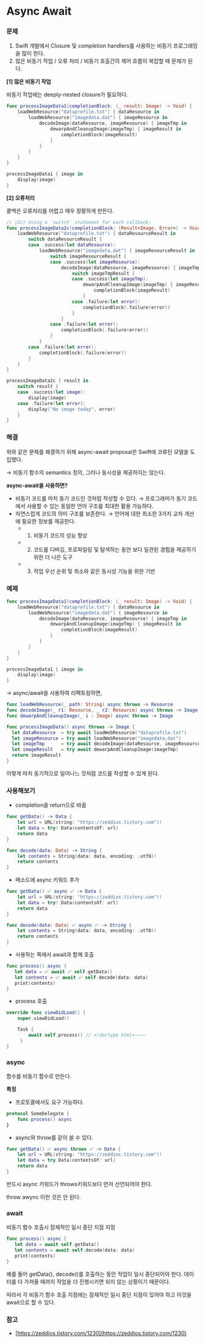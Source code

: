 # Async Await

### 문제

1. Swift 개발에서 Closure 및 completion handlers를 사용하는 비동기 프로그래밍을 많이 한다.
2. 많은 비동기 작업 / 오류 처리 /  비동기 호출간의 제어 흐름이 복잡할 때 문제가 된다.

**[1] 많은 비동기 작업**

비동기 작업에는 deeply-nested closure가 필요하다.

```swift
func processImageData1(completionBlock: (_ result: Image) -> Void) {
    loadWebResource("dataprofile.txt") { dataResource in
        loadWebResource("imagedata.dat") { imageResource in
            decodeImage(dataResource, imageResource) { imageTmp in
                dewarpAndCleanupImage(imageTmp) { imageResult in
                    completionBlock(imageResult)
                }
            }
        }
    }
}

processImageData1 { image in
    display(image)
}
```

**[2] 오류처리**

콜백은 오류처리를 어렵고 매우 장황하게 만든다.

```swift
// (2c) Using a `switch` statement for each callback:
func processImageData2c(completionBlock: (Result<Image, Error>) -> Void) {
    loadWebResource("dataprofile.txt") { dataResourceResult in
        switch dataResourceResult {
        case .success(let dataResource):
            loadWebResource("imagedata.dat") { imageResourceResult in
                switch imageResourceResult {
                case .success(let imageResource):
                    decodeImage(dataResource, imageResource) { imageTmpResult in
                        switch imageTmpResult {
                        case .success(let imageTmp):
                            dewarpAndCleanupImage(imageTmp) { imageResult in
                                completionBlock(imageResult)
                            }
                        case .failure(let error):
                            completionBlock(.failure(error))
                        }
                    }
                case .failure(let error):
                    completionBlock(.failure(error))
                }
            }
        case .failure(let error):
            completionBlock(.failure(error))
        }
    }
}

processImageData2c { result in
    switch result {
    case .success(let image):
        display(image)
    case .failure(let error):
        display("No image today", error)
    }
}
```

### 해결

위와 같은 문제를 해결하기 위해 async-await proposal은 Swift에 코류틴 모델을 도입했다.

→ 비동기 함수의 semantics 정의, 그러나 동시성을 제공하지는 않는다.

**async-await을 사용하면?**

- 비동기 코드를 마치 동기 코드인 것처럼 작성할 수 있다. → 프로그래머가 동기 코드에서 사용할 수 있는 동일한 언어 구조를 최대한 활용 가능하다.
- 자연스럽게 코드의 의미 구조를 보존한다. → 언어에 대한 최소한 3가지 교차 개선에 필요한 정보를 제공한다.
    - 1) 비동기 코드의 성능 향상
    - 2) 코드를 디버깅, 프로파일링 및 탐색하는 동안 보다 일관된 경험을 제공하기 위한 더 나은 도구
    - 3) 작업 우선 순위 및 취소와 같은 동시성 기능을 위한 기반

### 예제

```swift
func processImageData1(completionBlock: (_ result: Image) -> Void) {
    loadWebResource("dataprofile.txt") { dataResource in
        loadWebResource("imagedata.dat") { imageResource in
            decodeImage(dataResource, imageResource) { imageTmp in
                dewarpAndCleanupImage(imageTmp) { imageResult in
                    completionBlock(imageResult)
                }
            }
        }
    }
}

processImageData1 { image in
    display(image)
}
```

→ async/await을 사용하여 리팩토링하면,

```swift
func loadWebResource(_ path: String) async throws -> Resource
func decodeImage(_ r1: Resource, _ r2: Resource) async throws -> Image
func dewarpAndCleanupImage(_ i : Image) async throws -> Image

func processImageData() async throws -> Image {
  let dataResource  = try await loadWebResource("dataprofile.txt")
  let imageResource = try await loadWebResource("imagedata.dat")
  let imageTmp      = try await decodeImage(dataResource, imageResource)
  let imageResult   = try await dewarpAndCleanupImage(imageTmp)
  return imageResult
}
```

이렇게 마치 동기적으로 일어나느 것처럼 코드를 작성할 수 있게 된다.

### 사용해보기

- completion을 return으로 바꿈

```swift
func getData() -> Data {
    let url = URL(string: "https://zeddios.tistory.com")!
    let data = try! Data(contentsOf: url)
    return data
}

func decode(data: Data) -> String {
    let contents = String(data: data, encoding: .utf8)!
    return contents
}
```

- 메소드에 async 키워드 추가

```swift
func getData() ✅ async ✅ -> Data {
    let url = URL(string: "https://zeddios.tistory.com")!
    let data = try! Data(contentsOf: url)
    return data
}

func decode(data: Data) ✅ async ✅ -> String {
    let contents = String(data: data, encoding: .utf8)!
    return contents
}
```

- 사용하는 쪽에서 await과 함께 호출

```swift
func process() async {
   let data = ✅ await ✅ self.getData()
   let contents = ✅ await ✅ self.decode(data: data)
   print(contents)
}
```

- process 호출

```swift
override func viewDidLoad() {
    super.viewDidLoad()

    Task {
        await self.process() // <!doctype html>~~~~
     }
}
```

### async

함수를 비동기 함수르 만든다.

**특징**

- 프로토콜에서도 요구 가능하다.

```swift
protocol SomeDelegate {
    func process() async
}
```

- async와 throw를 같이 쓸 수 있다.

```swift
func getData() ✅ async throws ✅ -> Data {
    let url = URL(string: "https://zeddios.tistory.com")!
    let data = try Data(contentsOf: url)
    return data
}
```

반드시 async 키워드가 throws키워드보다 먼저 선언되어야 한다.

throw awync 이런 것은 안 된다.

### await

비동기 함수 호출시 잠재적인 일시 중단 지점 지정

```swift
func process() async {
   let data = await self.getData()
   let contents = await self.decode(data: data)
   print(contents)
}
```

예를 들어 getData(), decode()를 호출하는 동안 작업이 일시 중단되어야 한다. 데이터를 다 가져올 때까지 작업을 더 진행시키면 되지 않는 상황이기 때문이다.

따라서 각 비동기 함수 호출 지점에는 잠재적인 일시 중단 지점이 있어야 하고 이것을 await으로 할 수 있다.

### 참고

- [https://zeddios.tistory.com/1230](https://zeddios.tistory.com/1230)